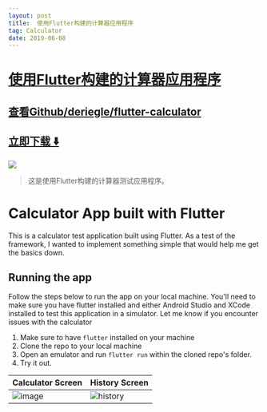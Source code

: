 ```yaml
---
layout: post
title:  使用Flutter构建的计算器应用程序
tag: Calculator
date: 2019-06-08
---
```


# [使用Flutter构建的计算器应用程序 ](http://github.com/deriegle/flutter-calculator) 



## [查看Github/deriegle/flutter-calculator](http://github.com/deriegle/flutter-calculator)
## [立即下载 ️⬇️ ](https://codeload.github.com/deriegle/flutter-calculator/zip/master) 


 
![](https://flutterawesome.com/content/images/2019/03/flutter-calculator.jpg)
 
>
> 这是使用Flutter构建的计算器测试应用程序。
>

 
# Calculator App built with Flutter

This is a calculator test application built using Flutter.
As a test of the framework, I wanted to implement something simple that would help me get the basics down.

## Running the app
Follow the steps below to run the app on your local machine.
You'll need to make sure you have flutter installed and either Android Studio and XCode installed to test this application in a simulator.
Let me know if you encounter issues with the calculator

1. Make sure to have `flutter` installed on your machine
2. Clone the repo to your local machine
3. Open an emulator and run `flutter run` within the cloned repo's folder.
4. Try it out.

| Calculator Screen | History Screen |
| --- | --- |
| ![image](https://raw.githubusercontent.com/deriegle/flutter-calculator/master/images/calculator.png) | ![history](https://raw.githubusercontent.com/deriegle/flutter-calculator/master/images/history.png) |


